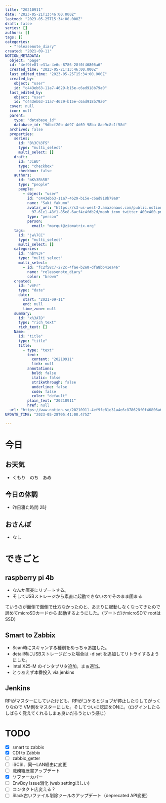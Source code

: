```yaml
---
title: "20210911"
date: "2023-05-21T13:46:00.000Z"
lastmod: "2023-05-25T15:34:00.000Z"
draft: false
series: []
authors: []
tags: []
categories:
  - "releasenote_diary"
created: "2021-09-11"
NOTION_METADATA:
  object: "page"
  id: "4ef9fe81-e31a-4e6c-8786-28f0f46806a6"
  created_time: "2023-05-21T13:46:00.000Z"
  last_edited_time: "2023-05-25T15:34:00.000Z"
  created_by:
    object: "user"
    id: "c443eb63-11a7-4629-b15e-c6ad918b79a0"
  last_edited_by:
    object: "user"
    id: "c443eb63-11a7-4629-b15e-c6ad918b79a0"
  cover: null
  icon: null
  parent:
    type: "database_id"
    database_id: "9dbcf20b-4d97-4d69-98ba-8ae9c8c1f58d"
  archived: false
  properties:
    series:
      id: "B%3C%3FS"
      type: "multi_select"
      multi_select: []
    draft:
      id: "JiWU"
      type: "checkbox"
      checkbox: false
    authors:
      id: "bK%3B%5B"
      type: "people"
      people:
        - object: "user"
          id: "c443eb63-11a7-4629-b15e-c6ad918b79a0"
          name: "Saki Yakumo"
          avatar_url: "https://s3-us-west-2.amazonaws.com/public.notion-static.com/3ad1c4\
            97-61e1-48f1-85e8-6acf4c4fdb2d/maoh_icon_twitter_400x400.png"
          type: "person"
          person:
            email: "marqut@ziomatrix.org"
    tags:
      id: "jw%7CC"
      type: "multi_select"
      multi_select: []
    categories:
      id: "nbY%3F"
      type: "multi_select"
      multi_select:
        - id: "fc2f58c7-272c-4fae-b2e0-dfa8bb41ea46"
          name: "releasenote_diary"
          color: "brown"
    created:
      id: "vmFr"
      type: "date"
      date:
        start: "2021-09-11"
        end: null
        time_zone: null
    summary:
      id: "x%3AlD"
      type: "rich_text"
      rich_text: []
    Name:
      id: "title"
      type: "title"
      title:
        - type: "text"
          text:
            content: "20210911"
            link: null
          annotations:
            bold: false
            italic: false
            strikethrough: false
            underline: false
            code: false
            color: "default"
          plain_text: "20210911"
          href: null
  url: "https://www.notion.so/20210911-4ef9fe81e31a4e6c878628f0f46806a6"
UPDATE_TIME: "2023-05-28T05:41:00.475Z"

---
```

<link rel="stylesheet" href="https://cdn.jsdelivr.net/npm/katex@0.16.2/dist/katex.min.css" integrity="sha384-bYdxxUwYipFNohQlHt0bjN/LCpueqWz13HufFEV1SUatKs1cm4L6fFgCi1jT643X" crossorigin="anonymous">


# 今日


## お天気

- くもり　のち　あめ

## 今日の体調

- 昨日寝た時間 2時

## おさんぽ

- なし

# できごと


## raspberry pi 4b

- なんか唐突にリブートする。
- そしてUSBストレージから素直に起動できないのでそのまま固まる

ていうのが面倒で面倒で仕方なかったのと、あまりに起動しなくなってきたので諦めてmicroSDカードから 起動するようにした。（ブートだけmicroSDで rootはSSD）


## Smart to Zabbix

- Scan時にスキャンする種別をめっちゃ追加した。
- detail時にUSBストレージだった場合は -d sat を追加してリトライするようにした。
- Intel X25-M のインタプリタ追加。まぁ適当。
- とりあえず本番投入 via jenkins

## Jenkins


RPiがマスターにしていたけども、RPiがコケるとジョブが停止したりしてがっくりなので VM側をマスターにした。そしてついに認証をONに。（ログインしたらしばらく覚えてくれるしまぁ良いだろうという感じ）


# TODO

- [x] smart to zabbix
- [x] CDI to Zabbix
- [ ] zabbix_getter
- [ ] iSCSI、同一LAN経由に変更
- [ ] 職務経歴書アップデート
- [x] ソファーカバー
- [ ] EnvBoy Issue消化 (web settingほしい)
- [ ] コンタクト店変える？
- [ ] Slack古いファイル削除ツールのアップデート（deprecated API変更）
